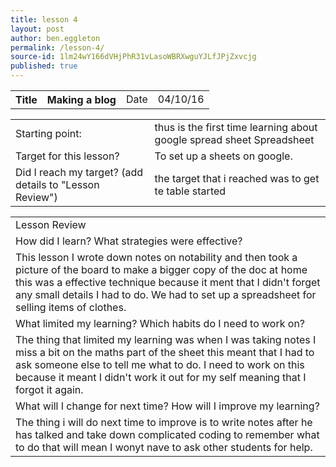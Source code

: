 ```yaml
---
title: lesson 4
layout: post
author: ben.eggleton
permalink: /lesson-4/
source-id: 1lm24wY166dVHjPhR31vLasoWBRXwguYJLfJPjZxvcjg
published: true
---
```

<table>
  <tr>
    <th>Title</th>
    <th>Making a blog</th>
    <td>Date</td>
    <td>04/10/16</td>
  </tr>
</table>


<table>
  <tr>
    <td>Starting point:</td>
    <td>thus is the first time learning about google spread sheet Spreadsheet </td>
  </tr>
  <tr>
    <td>Target for this lesson?</td>
    <td>To set up a sheets on google.</td>
  </tr>
  <tr>
    <td>Did I reach my target? 
(add details to "Lesson Review")</td>
    <td> the target that i reached was to get te table started </td>
  </tr>
</table>


<table>
  <tr>
    <td>Lesson Review</td>
  </tr>
  <tr>
    <td>How did I learn? What strategies were effective? </td>
  </tr>
  <tr>
    <td>This lesson I wrote down notes on notability and then took a picture of the board to make a bigger copy of the doc at home this was a effective technique because it ment that I didn't forget any small details I had to do. We had to set up a spreadsheet for selling items of clothes.
</td>
  </tr>
  <tr>
    <td>What limited my learning? Which habits do I need to work on? </td>
  </tr>
  <tr>
    <td>The thing that limited my learning was when I was taking notes I miss a bit on the maths part of the sheet this meant that I had to ask someone else to tell me what to do. I need to work on this because it meant I didn't work it out for my self meaning that I forgot it again. </td>
  </tr>
  <tr>
    <td>What will I change for next time? How will I improve my learning?</td>
  </tr>
  <tr>
    <td>The thing i will do next time to improve is to write notes after he has talked and take down complicated coding to remember what to do that will mean I wonyt nave to ask other students for help. </td>
  </tr>
</table>


